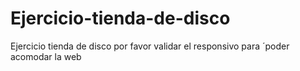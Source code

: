 # Ejercicio-tienda-de-disco
 Ejercicio tienda de disco
por favor validar el responsivo para ´poder acomodar la web
